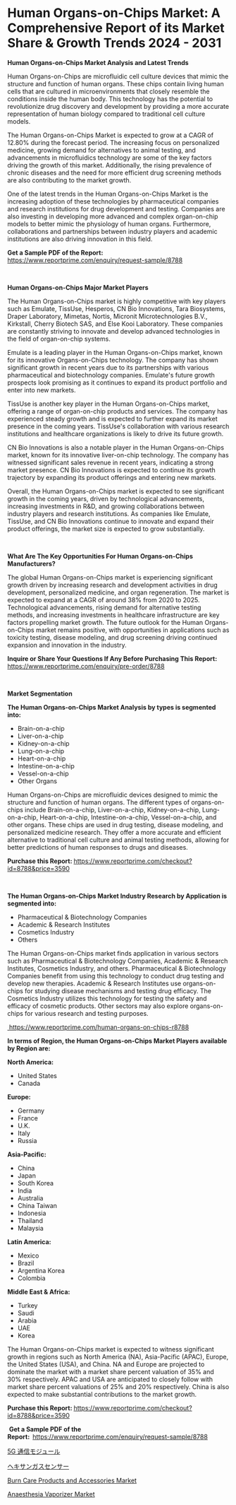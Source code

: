 <p><h1>Human Organs-on-Chips Market: A Comprehensive Report of its Market Share & Growth Trends 2024 - 2031</h1></p><p><strong>Human Organs-on-Chips Market Analysis and Latest Trends</strong></p>
<p><p>Human Organs-on-Chips are microfluidic cell culture devices that mimic the structure and function of human organs. These chips contain living human cells that are cultured in microenvironments that closely resemble the conditions inside the human body. This technology has the potential to revolutionize drug discovery and development by providing a more accurate representation of human biology compared to traditional cell culture models.</p><p>The Human Organs-on-Chips Market is expected to grow at a CAGR of 12.80% during the forecast period. The increasing focus on personalized medicine, growing demand for alternatives to animal testing, and advancements in microfluidics technology are some of the key factors driving the growth of this market. Additionally, the rising prevalence of chronic diseases and the need for more efficient drug screening methods are also contributing to the market growth.</p><p>One of the latest trends in the Human Organs-on-Chips Market is the increasing adoption of these technologies by pharmaceutical companies and research institutions for drug development and testing. Companies are also investing in developing more advanced and complex organ-on-chip models to better mimic the physiology of human organs. Furthermore, collaborations and partnerships between industry players and academic institutions are also driving innovation in this field.</p></p>
<p><strong>Get a Sample PDF of the Report:&nbsp;</strong> <a href="https://www.reportprime.com/enquiry/request-sample/8788">https://www.reportprime.com/enquiry/request-sample/8788</a></p>
<p>&nbsp;</p>
<p><strong>Human Organs-on-Chips Major Market Players</strong></p>
<p><p>The Human Organs-on-Chips market is highly competitive with key players such as Emulate, TissUse, Hesperos, CN Bio Innovations, Tara Biosystems, Draper Laboratory, Mimetas, Nortis, Micronit Microtechnologies B.V., Kirkstall, Cherry Biotech SAS, and Else Kooi Laboratory. These companies are constantly striving to innovate and develop advanced technologies in the field of organ-on-chip systems.</p><p>Emulate is a leading player in the Human Organs-on-Chips market, known for its innovative Organs-on-Chips technology. The company has shown significant growth in recent years due to its partnerships with various pharmaceutical and biotechnology companies. Emulate's future growth prospects look promising as it continues to expand its product portfolio and enter into new markets.</p><p>TissUse is another key player in the Human Organs-on-Chips market, offering a range of organ-on-chip products and services. The company has experienced steady growth and is expected to further expand its market presence in the coming years. TissUse's collaboration with various research institutions and healthcare organizations is likely to drive its future growth.</p><p>CN Bio Innovations is also a notable player in the Human Organs-on-Chips market, known for its innovative liver-on-chip technology. The company has witnessed significant sales revenue in recent years, indicating a strong market presence. CN Bio Innovations is expected to continue its growth trajectory by expanding its product offerings and entering new markets.</p><p>Overall, the Human Organs-on-Chips market is expected to see significant growth in the coming years, driven by technological advancements, increasing investments in R&D, and growing collaborations between industry players and research institutions. As companies like Emulate, TissUse, and CN Bio Innovations continue to innovate and expand their product offerings, the market size is expected to grow substantially.</p></p>
<p>&nbsp;</p>
<p><strong>What Are The Key Opportunities For Human Organs-on-Chips Manufacturers?</strong></p>
<p><p>The global Human Organs-on-Chips market is experiencing significant growth driven by increasing research and development activities in drug development, personalized medicine, and organ regeneration. The market is expected to expand at a CAGR of around 38% from 2020 to 2025. Technological advancements, rising demand for alternative testing methods, and increasing investments in healthcare infrastructure are key factors propelling market growth. The future outlook for the Human Organs-on-Chips market remains positive, with opportunities in applications such as toxicity testing, disease modeling, and drug screening driving continued expansion and innovation in the industry.</p></p>
<p><strong>Inquire or Share Your Questions If Any Before Purchasing This Report:</strong> <a href="https://www.reportprime.com/enquiry/pre-order/8788">https://www.reportprime.com/enquiry/pre-order/8788</a></p>
<p>&nbsp;</p>
<p><strong>Market Segmentation</strong></p>
<p><strong>The Human Organs-on-Chips Market Analysis by types is segmented into:</strong></p>
<p><ul><li>Brain-on-a-chip</li><li>Liver-on-a-chip</li><li>Kidney-on-a-chip</li><li>Lung-on-a-chip</li><li>Heart-on-a-chip</li><li>Intestine-on-a-chip</li><li>Vessel-on-a-chip</li><li>Other Organs</li></ul></p>
<p><p>Human Organs-on-Chips are microfluidic devices designed to mimic the structure and function of human organs. The different types of organs-on-chips include Brain-on-a-chip, Liver-on-a-chip, Kidney-on-a-chip, Lung-on-a-chip, Heart-on-a-chip, Intestine-on-a-chip, Vessel-on-a-chip, and other organs. These chips are used in drug testing, disease modeling, and personalized medicine research. They offer a more accurate and efficient alternative to traditional cell culture and animal testing methods, allowing for better predictions of human responses to drugs and diseases.</p></p>
<p><strong>Purchase this Report:&nbsp;</strong><a href="https://www.reportprime.com/checkout?id=8788&price=3590">https://www.reportprime.com/checkout?id=8788&price=3590</a></p>
<p>&nbsp;</p>
<p><strong>The Human Organs-on-Chips Market Industry Research by Application is segmented into:</strong></p>
<p><ul><li>Pharmaceutical & Biotechnology Companies</li><li>Academic & Research Institutes</li><li>Cosmetics Industry</li><li>Others</li></ul></p>
<p><p>The Human Organs-on-Chips market finds application in various sectors such as Pharmaceutical & Biotechnology Companies, Academic & Research Institutes, Cosmetics Industry, and others. Pharmaceutical & Biotechnology Companies benefit from using this technology to conduct drug testing and develop new therapies. Academic & Research Institutes use organs-on-chips for studying disease mechanisms and testing drug efficacy. The Cosmetics Industry utilizes this technology for testing the safety and efficacy of cosmetic products. Other sectors may also explore organs-on-chips for various research and testing purposes.</p></p>
<p><a href="https://www.reportprime.com/human-organs-on-chips-r8788">&nbsp;https://www.reportprime.com/human-organs-on-chips-r8788</a></p>
<p><strong>In terms of Region, the Human Organs-on-Chips Market Players available by Region are:</strong></p>
<p>
    <p> <strong> North America: </strong>
        <ul>
            <li>United States</li>
            <li>Canada</li>
        </ul>
        </p> 
    <p> <strong> Europe: </strong>
        <ul>
            <li>Germany</li>
            <li>France</li>
            <li>U.K.</li>
            <li>Italy</li>
            <li>Russia</li>
        </ul>
        </p> 
    <p> <strong> Asia-Pacific: </strong>
        <ul>
            <li>China</li>
            <li>Japan</li>
            <li>South Korea</li>
            <li>India</li>
            <li>Australia</li>
            <li>China Taiwan</li>
            <li>Indonesia</li>
            <li>Thailand</li>
            <li>Malaysia</li>
        </ul>
        </p> 
    <p> <strong> Latin America: </strong>
        <ul>
            <li>Mexico</li>
            <li>Brazil</li>
            <li>Argentina Korea</li>
            <li>Colombia</li>
        </ul>
        </p> 
    <p> <strong> Middle East & Africa: </strong>
        <ul>
            <li>Turkey</li>
            <li>Saudi</li>
            <li>Arabia</li>
            <li>UAE</li>
            <li>Korea</li>
        </ul>
    </p>
    </p>
<p><p>The Human Organs-on-Chips market is expected to witness significant growth in regions such as North America (NA), Asia-Pacific (APAC), Europe, the United States (USA), and China. NA and Europe are projected to dominate the market with a market share percent valuation of 35% and 30% respectively. APAC and USA are anticipated to closely follow with market share percent valuations of 25% and 20% respectively. China is also expected to make substantial contributions to the market growth.</p></p>
<p><strong>Purchase this Report: </strong><a href="https://www.reportprime.com/checkout?id=8788&price=3590">https://www.reportprime.com/checkout?id=8788&price=3590</a></p>
<p>&nbsp;<strong>Get a Sample PDF of the Report:&nbsp;&nbsp;</strong><a href="https://www.reportprime.com/enquiry/request-sample/8788">https://www.reportprime.com/enquiry/request-sample/8788</a></p>
<p><strong></strong></p>
<p><p><a href="https://github.com/reliezer65/Market-Research-Report-List-2/blob/main/917511677090.md">5G 通信モジュール</a></p><p><a href="https://github.com/tanyaali3/Market-Research-Report-List-2/blob/main/133851577112.md">ヘキサンガスセンサー</a></p><p><a href="https://github.com/faisalayoob601/Market-Research-Report-List-1/blob/main/burn-care-products-and-accessories-market.md">Burn Care Products and Accessories Market</a></p><p><a href="https://github.com/nafiafirdania/Market-Research-Report-List-1/blob/main/anaesthesia-vaporizer-market.md">Anaesthesia Vaporizer Market</a></p></p>